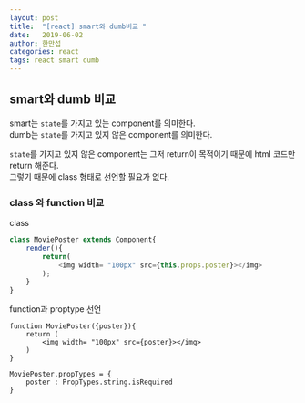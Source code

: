 ```yaml
---
layout: post
title:  "[react] smart와 dumb비교 "
date:   2019-06-02
author: 한만섭
categories: react
tags: react smart dumb
---
```



## smart와 dumb 비교 

smart는 `state`를 가지고 있는 component를 의미한다.   
dumb는 `state`를 가지고 있지 않은 component를 의미한다.  

`state`를 가지고 있지 않은 component는 그저 return이 목적이기 때문에 html 코드만 return 해준다.  
그렇기 때문에 class 형태로 선언할 필요가 없다.  

### class 와 function 비교

class
```javascript
class MoviePoster extends Component{
    render(){
        return(
            <img width= "100px" src={this.props.poster}></img>
        );
    }
}

```  


function과 proptype 선언 
```
function MoviePoster({poster}){
    return (
        <img width= "100px" src={poster}></img>
    )
}

MoviePoster.propTypes = {
    poster : PropTypes.string.isRequired
}
```
